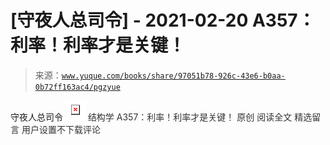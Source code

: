 # [守夜人总司令] - 2021-02-20 A357：利率！利率才是关键！

> 来源：[`www.yuque.com/books/share/97051b78-926c-43e6-b0aa-0b72ff163ac4/pgzyue`](https://www.yuque.com/books/share/97051b78-926c-43e6-b0aa-0b72ff163ac4/pgzyue)

<ne-p id="520f42f3293818f927861ebbd5b15da4_p_0" data-lake-id="520f42f3293818f927861ebbd5b15da4_p_0"><ne-text id="u904c78e4">守夜人总司令</ne-text></ne-p> <ne-p id="9ab6064beb21a665d2c6cef052e31e30" data-lake-id="9ab6064beb21a665d2c6cef052e31e30"><ne-card data-card-name="image" data-card-type="inline" id="LrcwB" data-event-boundary="card" style="color: rgb(51, 51, 51);">![](img/cdc7e5fbf3db5fc0985701931e893038.png)  <ne-p id="3c14d0362a73fff83a5860eab2414514" data-lake-id="3c14d0362a73fff83a5860eab2414514"><ne-text id="ucec58fd4" style="color: rgb(51, 51, 51);">结构学</ne-text></ne-p> <ne-p id="187e637bba2e958ef32daf355ccc78b1" data-lake-id="187e637bba2e958ef32daf355ccc78b1"><ne-text id="u2c2c302f" style="color: rgb(51, 51, 51);">A357：利率！利率才是关键！</ne-text> <ne-text id="u93eb8421">原创</ne-text></ne-p> <ne-p id="8e3eabce859c61cfa13bddedfd007847" data-lake-id="8e3eabce859c61cfa13bddedfd007847"><ne-text id="u6fc6335b">阅读全文</ne-text></ne-p> <ne-h3 id="DH7Nr" data-lake-id="DH7Nr"><ne-heading-ext><ne-heading-anchor></ne-heading-anchor><ne-heading-fold></ne-heading-fold></ne-heading-ext><ne-heading-content><ne-text id="ubf262d2f" ne-fontsize="16" style="color: rgb(51, 51, 51);">精选留言</ne-text></ne-heading-content></ne-h3> <ne-p id="a40c4b670730d4345088dd8daeefa54e" data-lake-id="a40c4b670730d4345088dd8daeefa54e"><ne-text id="uc3be027b" style="color: rgb(51, 51, 51);">用户设置不下载评论</ne-text></ne-p></ne-card></ne-p>